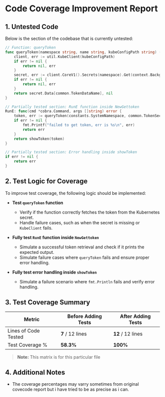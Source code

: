 
# Code Coverage Improvement Report

## 1. Untested Code

Below is the section of the codebase that is currently untested:

```go
// Function: queryToken  
func queryToken(namespace string, name string, kubeConfigPath string) ([]byte, error) {  
	client, err := util.KubeClient(kubeConfigPath)  
	if err != nil {  
		return nil, err  
	}  
	secret, err := client.CoreV1().Secrets(namespace).Get(context.Background(), name, metaV1.GetOptions{})  
	if err != nil {  
		return nil, err  
	}  
	return secret.Data[common.TokenDataName], nil  
}

// Partially tested section: RunE function inside NewGettoken  
RunE: func(cmd *cobra.Command, args []string) error {  
	token, err := queryToken(constants.SystemNamespace, common.TokenSecretName, init.Kubeconfig)  
	if err != nil {  
		fmt.Printf("failed to get token, err is %s\n", err)  
		return err  
	}  
	return showToken(token)  
}

// Partially tested section: Error handling inside showToken  
if err != nil {  
	return err  
}
```  

## 2. Test Logic for Coverage

To improve test coverage, the following logic should be implemented:

- **Test `queryToken` function**
    - Verify if the function correctly fetches the token from the Kubernetes secret.
    - Handle failure cases, such as when the secret is missing or `KubeClient` fails.

- **Fully test `RunE` function inside `NewGettoken`**
    - Simulate a successful token retrieval and check if it prints the expected output.
    - Simulate failure cases where `queryToken` fails and ensure proper error handling.

- **Fully test error handling inside `showToken`**
    - Simulate a failure scenario where `fmt.Println` fails and verify error handling.

## 3. Test Coverage Summary

| Metric                | Before Adding Tests | After Adding Tests |  
|----------------------|-------------------|------------------|  
| Lines of Code Tested | **7** / 12 lines  | **12** / 12 lines |  
| Test Coverage %     | **58.3%**          | **100%**          |  

> **Note:** This matrix is for this particular file

## 4. Additional Notes

- The coverage percentages may varry sometimes from original covecode report but i have tried to be as precise as i can.